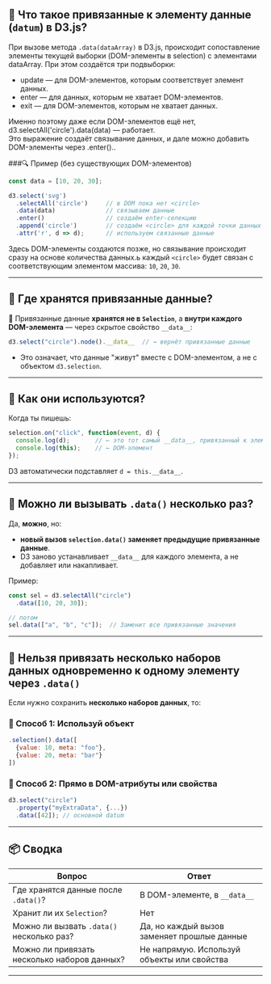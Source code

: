 ## 🔗 Что такое привязанные к элементу данные (`datum`) в D3.js?

При вызове метода `.data(dataArray)` в D3.js, происходит сопоставление элементы текущей выборки (DOM-элементы в selection) с элементами dataArray.
При этом создаётся три подвыборки:
  - update — для DOM-элементов, которым соответствует элемент данных.
  - enter — для данных, которым не хватает DOM-элементов.
  - exit — для DOM-элементов, которым не хватает данных.

Именно поэтому даже если DOM-элементов ещё нет, d3.selectAll('circle').data(data) — работает.  
Это выражение создаёт связывание данных, и дале можно добавить DOM-элементы через .enter()..

###🔍 Пример (без существующих DOM-элементов)
```js
const data = [10, 20, 30];

d3.select('svg')
  .selectAll('circle')     // в DOM пока нет <circle>
  .data(data)              // связываем данные
  .enter()                 // создаём enter-селекцию
  .append('circle')        // создаём <circle> для каждой точки данных
  .attr('r', d => d);      // используем связанные данные
```
Здесь DOM-элементы создаются позже, но связывание происходит сразу на основе количества данных.ь каждый `<circle>` будет связан с соответствующим элементом массива: `10`, `20`, `30`.

---

## 📌 Где хранятся привязанные данные?

🔸 Привязанные данные **хранятся не в `Selection`**, а **внутри каждого DOM-элемента** — через скрытое свойство `__data__`:

```js
d3.select("circle").node().__data__  // → вернёт привязанные данные
```

* Это означает, что данные "живут" вместе с DOM-элементом, а не с объектом `d3.selection`.

---

## 🧪 Как они используются?

Когда ты пишешь:

```js
selection.on("click", function(event, d) {
  console.log(d);       // ← это тот самый __data__, привязанный к элементу
  console.log(this);    // ← DOM-элемент
});
```

D3 автоматически подставляет `d = this.__data__`.

---

## 🔁 Можно ли вызывать `.data()` несколько раз?

Да, **можно**, но:

* **новый вызов `selection.data()` заменяет предыдущие привязанные данные**.
* D3 заново устанавливает `__data__` для каждого элемента, а не добавляет или накапливает.

Пример:

```js
const sel = d3.selectAll("circle")
  .data([10, 20, 30]);

// потом
sel.data(["a", "b", "c"]);  // Заменит все привязанные значения
```

---

## 🚫 Нельзя привязать **несколько наборов данных одновременно** к одному элементу через `.data()`

Если нужно сохранить **несколько наборов данных**, то:

### 🔹 Способ 1: Используй объект

```js
.selection().data([
  {value: 10, meta: "foo"},
  {value: 20, meta: "bar"}
])
```

### 🔹 Способ 2: Прямо в DOM-атрибуты или свойства

```js
d3.select("circle")
  .property("myExtraData", {...})
  .data([42]); // основной datum
```

---

## 📦 Сводка

| Вопрос                                       | Ответ                                       |
| -------------------------------------------- | ------------------------------------------- |
| Где хранятся данные после `.data()`?         | В DOM-элементе, в `__data__`                |
| Хранит ли их `Selection`?                    | Нет                                         |
| Можно ли вызвать `.data()` несколько раз?    | Да, но каждый вызов заменяет прошлые данные |
| Можно ли привязать несколько наборов данных? | Не напрямую. Используй объекты или свойства |

---

